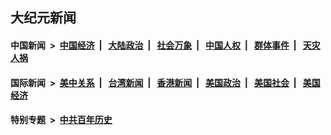 ## 大纪元新闻

#### 中国新闻 &nbsp;>&nbsp; [中国经济](indexes/ncid283/README.md?08302045) &nbsp;| &nbsp; [大陆政治](indexes/ncid277/README.md?08302045) &nbsp;| &nbsp; [社会万象](indexes/ncid282/README.md?08302045) &nbsp;| &nbsp; [中国人权](indexes/ncid278/README.md?08302045) &nbsp;| &nbsp; [群体事件](indexes/ncid279/README.md?08302045) &nbsp;| &nbsp; [天灾人祸](indexes/ncid280/README.md?08302045)

#### 国际新闻 &nbsp;>&nbsp; [美中关系](indexes/nf1412576/README.md?08302045) &nbsp;| &nbsp; [台湾新闻](indexes/ncid1349361/README.md?08302045) &nbsp;| &nbsp; [香港新闻](indexes/ncid1349362/README.md?08302045) &nbsp;| &nbsp; [美国政治](indexes/ncid1078159/README.md?08302045) &nbsp;| &nbsp; [美国社会](indexes/ncid1078160/README.md?08302045) &nbsp;| &nbsp; [美国经济](indexes/ncid1078158/README.md?08302045)

#### 特别专题 &nbsp;>&nbsp; [中共百年历史](https://github.com/epoch-news/epoch-special/blob/master/README.md?08302045)  
